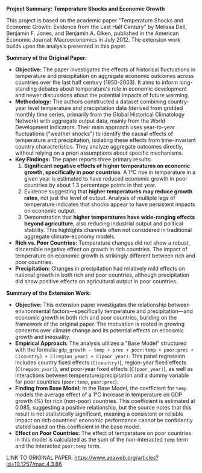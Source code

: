 
**Project Summary: Temperature Shocks and Economic Growth**

This project is based on the academic paper "Temperature Shocks and Economic Growth: Evidence from the Last Half Century" by Melissa Dell, Benjamin F. Jones, and Benjamin A. Olken, published in the American Economic Journal: Macroeconomics in July 2012. The extension work builds upon the analysis presented in this paper.

**Summary of the Original Paper:**

*   **Objective:** The paper investigates the effects of historical fluctuations in temperature and precipitation on aggregate economic outcomes across countries over the last half century (1950-2003). It aims to inform long-standing debates about temperature's role in economic development and newer discussions about the potential impacts of future warming.
*   **Methodology:** The authors constructed a dataset combining country-year level temperature and precipitation data (derived from gridded monthly time series, primarily from the Global Historical Climatology Network) with aggregate output data, mainly from the World Development Indicators. Their main approach uses year-to-year fluctuations ("weather shocks") to identify the causal effects of temperature and precipitation, isolating these effects from time-invariant country characteristics. They analyze aggregate outcomes directly, without relying on a priori assumptions about specific mechanisms.
*   **Key Findings:** The paper reports three primary results:
    1.  **Significant negative effects of higher temperatures on economic growth, specifically in poor countries**. A 1°C rise in temperature in a given year is estimated to have reduced economic growth in poor countries by about 1.3 percentage points in that year.
    2.  Evidence suggesting that **higher temperatures may reduce growth rates**, not just the level of output. Analysis of multiple lags of temperature indicates that shocks appear to have persistent impacts on economic output.
    3.  Demonstration that **higher temperatures have wide-ranging effects beyond agriculture**, also reducing industrial output and political stability. This highlights channels often not considered in traditional aggregate climate-economy models.
*   **Rich vs. Poor Countries:** Temperature changes did not show a robust, discernible negative effect on growth in rich countries. The impact of temperature on economic growth is strikingly different between rich and poor countries.
*   **Precipitation:** Changes in precipitation had relatively mild effects on national growth in both rich and poor countries, although precipitation did show positive effects on agricultural output in poor countries.

**Summary of the Extension Work:**

*   **Objective:** This extension paper investigates the relationship between environmental factors—specifically temperature and precipitation—and economic growth in both rich and poor countries, building on the framework of the original paper. The motivation is rooted in growing concerns over climate change and its potential effects on economic growth and inequality.
*   **Empirical Approach:** The analysis utilizes a "Base Model" structured with the formula: `gdp_growth ~ temp + prec + poor:temp + poor:prec + C(country) + C(region_year) + C(poor_year)`. This panel regression includes country fixed effects (`C(country)`), region-year fixed effects (`C(region_year)`), and poor-year fixed effects (`C(poor_year)`), as well as interactions between temperature/precipitation and a dummy variable for poor countries (`poor:temp`, `poor:prec`).
*   **Finding from Base Model:** In the Base Model, the coefficient for `temp` models the average effect of a 1°C increase in temperature on GDP growth (%) for rich (non-poor) countries. This coefficient is estimated at 0.085, suggesting a positive relationship, but the source notes that this result is not statistically significant, meaning a consistent or reliable impact on rich countries' economic performance cannot be confidently stated based on this coefficient in the base model.
*   **Effect on Poor Countries:** The effect of temperature on poor countries in this model is calculated as the sum of the non-interacted `temp` term and the interacted `poor:temp` term.

LINK TO ORIGINAL PAPER: https://www.aeaweb.org/articles?id=10.1257/mac.4.3.66
